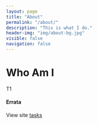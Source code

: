 ```yaml
---
layout: page
title: "About"
permalink: "/about/"
description: "This is what I do."
header-img: "img/about-bg.jpg"
visible: false
navigation: false
---
```

# Who Am I
T1
#### Errata
View site [tasks](/tasks/)